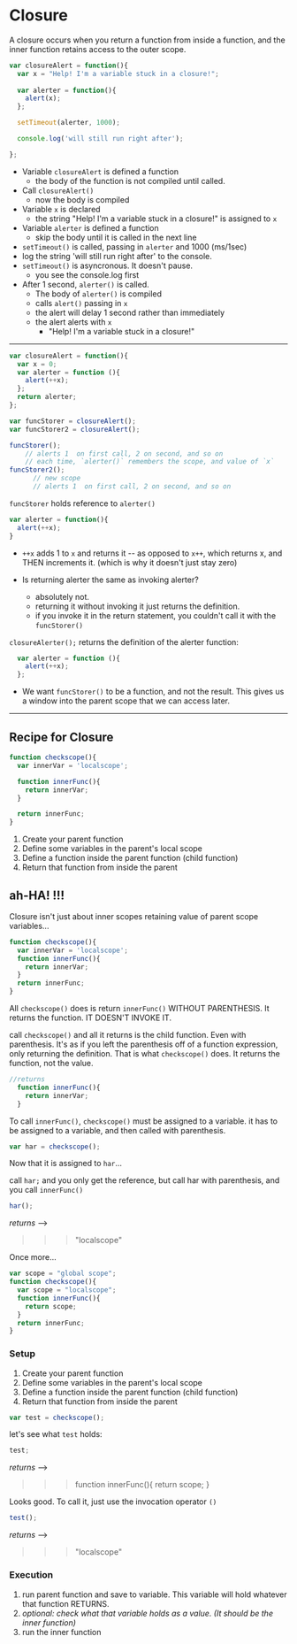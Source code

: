 # Closure
A closure occurs when you return a function from inside a function, and the inner function retains access to the outer scope.

```js
var closureAlert = function(){
  var x = "Help! I'm a variable stuck in a closure!";
  
  var alerter = function(){
    alert(x);
  };

  setTimeout(alerter, 1000);

  console.log('will still run right after');

};

```

* Variable `closureAlert` is defined a function
  - the body of the function is not compiled until called. 
* Call `closureAlert()`
  - now the body is compiled
* Variable `x` is declared 
  - the string "Help! I'm a variable stuck in a closure!" is assigned to `x`
* Variable `alerter` is defined a function
  - skip the body until it is called in the next line
* `setTimeout()` is called, passing in `alerter` and 1000 (ms/1sec)
* log the string 'will still run right after' to the console.
* `setTimeout()` is asyncronous. It doesn't pause. 
  - you see the console.log first
* After 1 second, `alerter()` is called. 
  - The body of `alerter()` is compiled
  - calls `alert()` passing in `x`
  - the alert will delay 1 second rather than immediately
  - the alert alerts with `x`
    + "Help! I'm a variable stuck in a closure!"


___

```js
var closureAlert = function(){
  var x = 0;
  var alerter = function (){
    alert(++x);
  };
  return alerter;
};

var funcStorer = closureAlert();
var funcStorer2 = closureAlert();

funcStorer();
    // alerts 1  on first call, 2 on second, and so on
    // each time, `alerter()` remembers the scope, and value of `x`
funcStorer2();
      // new scope
      // alerts 1  on first call, 2 on second, and so on

```
`funcStorer` holds reference to `alerter()`

```js
var alerter = function(){
  alert(++x);
}
```
* `++x` adds 1 to `x` and returns it -- as opposed to `x++`, which returns x, and THEN increments it. (which is why it doesn't just stay zero)

* Is returning alerter the same as invoking alerter?
  - absolutely not. 
  - returning it without invoking it just returns the definition.
  - if you invoke it in the return statement, you couldn't call it with the `funcStorer()`

`closureAlerter();` returns the definition of the alerter function:

```js
  var alerter = function (){
    alert(++x);
  };
```
* We want `funcStorer()` to be a function, and not the result. This gives us a window into the parent scope that we can access later. 


___
## Recipe for Closure

```js
function checkscope(){
  var innerVar = 'localscope';

  function innerFunc(){
    return innerVar;
  }

  return innerFunc;
}
```

1. Create your parent function
2. Define some variables in the parent's local scope
3. Define a function inside the parent function (child function)
4. Return that function from inside the parent



## ah-HA! !!!
Closure isn't just about inner scopes retaining value of parent scope variables...

```js
function checkscope(){
  var innerVar = 'localscope';
  function innerFunc(){
    return innerVar;
  }
  return innerFunc;
}
```

All `checkscope()` does is return `innerFunc()` WITHOUT PARENTHESIS. It returns the function. IT DOESN'T INVOKE IT.  

call `checkscope()` and all it returns is the child function. Even with parenthesis. It's as if you left the parenthesis off of a function expression, only returning the definition. That is what `checkscope()` does. It returns the function, not the value. 

```js
//returns
  function innerFunc(){
    return innerVar;
  }
```

To call `innerFunc()`, `checkscope()` must be assigned to a variable. it has to be assigned to a variable, and then called with parenthesis. 

```js
var har = checkscope();
```

Now that it is assigned to `har`...

call `har;` and you only get the reference, but call har with parenthesis, and you call `innerFunc()`

```js
har();
```
*returns* -->
>>>"localscope"

Once more...

```js
var scope = "global scope";
function checkscope(){
  var scope = "localscope";
  function innerFunc(){
    return scope;
  }
  return innerFunc;
}
```

### Setup
1. Create your parent function
2. Define some variables in the parent's local scope
3. Define a function inside the parent function (child function)
4. Return that function from inside the parent

```js
var test = checkscope();
```
let's see what `test` holds:

```js
test; 
```

*returns* -->
>>>function innerFunc(){
  return scope;
}

Looks good. To call it, just use the invocation operator `()`

```js
test();
```

*returns* -->
>>>"localscope"

### Execution
1. run parent function and save to variable. This variable will hold whatever that function RETURNS.
2. *optional: check what that variable holds as a value. (It should be the inner function)*
3. run the inner function 

